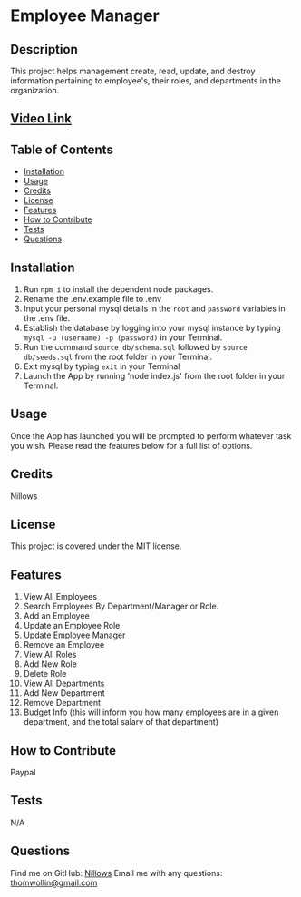 
# Employee Manager

## Description 
This project helps management create, read, update, and destroy information pertaining to employee's, their roles, and departments in the organization.

## [Video Link](https://streamable.com/ktu8uh)

## Table of Contents
- [Installation](#installation)
- [Usage](#usage)
- [Credits](#credits)
- [License](#license)
- [Features](#features)
- [How to Contribute](#how-to-contribute)
- [Tests](#tests)
- [Questions](#questions)

## Installation
1. Run `npm i` to install the dependent node packages.
2. Rename the .env.example file to .env
3. Input your personal mysql details in the `root` and `password` variables in the .env file.
4. Establish the database by logging into your mysql instance by typing `mysql -u (username) -p (password)` in your Terminal.
5. Run the command `source db/schema.sql` followed by `source db/seeds.sql` from the root folder in your Terminal.
6. Exit mysql by typing `exit` in your Terminal
7. Launch the App by running 'node index.js' from the root folder in your Terminal.

## Usage 
Once the App has launched you will be prompted to perform whatever task you wish. Please read the features below for a full list of options.

## Credits
Nillows

## License
This project is covered under the MIT license.

## Features
1. View All Employees
2. Search Employees By Department/Manager or Role.
3. Add an Employee
4. Update an Employee Role
5. Update Employee Manager
6. Remove an Employee
7. View All Roles
8. Add New Role
9. Delete Role
10. View All Departments
11. Add New Department
12. Remove Department
13. Budget Info (this will inform you how many employees are in a given department, and the total salary of that department)

## How to Contribute
Paypal

## Tests
N/A

## Questions
Find me on GitHub: [Nillows](https://github.com/Nillows)
Email me with any questions: thomwollin@gmail.com
